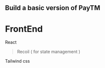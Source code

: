## Build a basic version of PayTM

# FrontEnd

React

> Recoil ( for state management )

Tailwind css
